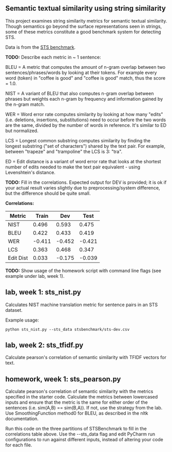Semantic textual similarity using string similarity
---------------------------------------------------

This project examines string similarity metrics for semantic textual similarity.
Though semantics go beyond the surface representations seen in strings, some of these
metrics constitute a good benchmark system for detecting STS.

Data is from the [STS benchmark](http://ixa2.si.ehu.es/stswiki/index.php/STSbenchmark).

**TODO:**
Describe each metric in ~ 1 sentence:

BLEU = A metric that computes the amount of n-gram overlap between two sentences/phrases/words by looking at their tokens. For example every word (token) in "coffee is good" and "coffee is good" match, thus the score = 1.0.

NIST = A variant of BLEU that also computes n-gram overlap between phrases but weights each n-gram by frequency and information gained by the n-gram match. 

WER = Word error rate computes similarity by looking at how many "edits" (i.e. deletions, insertions, substitutions) need to occur before the two words are the same, divided by the number of words in reference. It's similar to ED but normalized.

LCS = Longest common substring computes similarity by finding the longest substring ("set of characters") shared by the text pair. For example, between "trapeze" and "trampoline" the LCS is 3: "tra".

ED = Edit distance is a variant of word error rate that looks at the shortest number of edits needed to make the text pair equivalent - using Levenshtein's distance.

**TODO:** Fill in the correlations. Expected output for DEV is provided; it is ok if your actual result
varies slightly due to preprocessing/system difference, but the difference should be quite small.

**Correlations:**

Metric | Train | Dev | Test 
------ | ----- | --- | ----
NIST | 0.496 | 0.593 | 0.475
BLEU | 0.422 | 0.433 | 0.419
WER | -0.411 | -0.452| -0.421
LCS | 0.363 | 0.468| 0.347
Edit Dist | 0.033 | -0.175| -0.039

**TODO:**
Show usage of the homework script with command line flags (see example under lab, week 1).


## lab, week 1: sts_nist.py

Calculates NIST machine translation metric for sentence pairs in an STS dataset.

Example usage:

`python sts_nist.py --sts_data stsbenchmark/sts-dev.csv`

## lab, week 2: sts_tfidf.py

Calculate pearson's correlation of semantic similarity with TFIDF vectors for text.

## homework, week 1: sts_pearson.py

Calculate pearson's correlation of semantic similarity with the metrics specified in the starter code.
Calculate the metrics between lowercased inputs and ensure that the metric is the same for either order of the 
sentences (i.e. sim(A,B) == sim(B,A)). If not, use the strategy from the lab.
Use SmoothingFunction method0 for BLEU, as described in the nltk documentation.

Run this code on the three partitions of STSBenchmark to fill in the correlations table above.
Use the --sts_data flag and edit PyCharm run configurations to run against different inputs,
 instead of altering your code for each file.